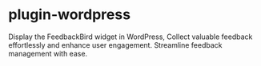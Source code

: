 # plugin-wordpress
Display the FeedbackBird widget in WordPress, Collect valuable feedback effortlessly and enhance user engagement. Streamline feedback management with ease.
